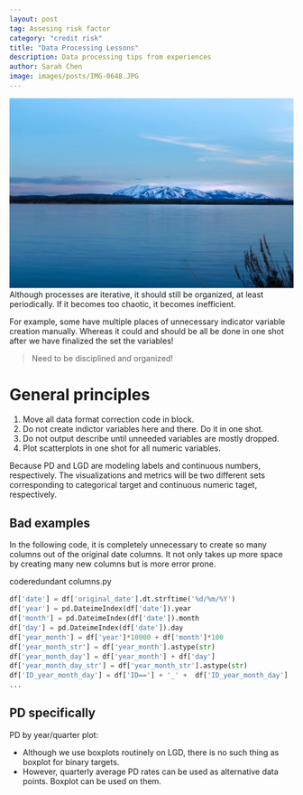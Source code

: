 ```yaml
---
layout: post
tag: Assesing risk factor
category: "credit risk"
title: "Data Processing Lessons"
description: Data processing tips from experiences
author: Sarah Chen
image: images/posts/IMG-0648.JPG
---
```

![](/images/posts/IMG-0648.JPG)
Although processes are iterative, it should still be organized, at least periodically.  If it becomes too chaotic, it becomes inefficient.

For example, some have multiple places of unnecessary indicator variable creation manually.  Whereas it could and should be all be done in one shot after we have finalized the set the variables!

> Need to be disciplined and organized!
# General principles
1.	Move all data format correction code in block.
2.	Do not create indictor variables here and there.  Do it in one shot.
3.	Do not output describe until unneeded variables are mostly dropped.
4.	Plot scatterplots in one shot for all numeric variables.

Because PD and LGD are modeling labels and continuous numbers, respectively.  The visualizations and metrics will be two different sets corresponding to categorical target and continuous numeric taget, respectively. 

## Bad examples
In the following code, it is completely unnecessary to create so many columns out of the original date columns.  It not only takes up more space by creating many new columns but is more error prone.
<div class="code-head"><span>code</span>redundant columns.py</div>

```py
df['date'] = df['original_date'].dt.strftime('%d/%m/%Y')
df['year'] = pd.DateimeIndex(df['date']).year
df['month'] = pd.DateimeIndex(df['date']).month
df['day'] = pd.DateimeIndex(df['date']).day
df['year_month'] = df['year']*10000 + df['month']*100
df['year_month_str'] = df['year_month'].astype(str)
df['year_month_day'] = df['year_month'] + df['day']
df['year_month_day_str'] = df['year_month_str'].astype(str)
df['ID_year_month_day'] = df['ID=='] + '_' +  df['ID_year_month_day']
...
```

## PD specifically
PD by year/quarter plot: 
-	Although we use boxplots routinely on LGD, there is no such thing as boxplot for binary targets.
-   However, quarterly average PD rates can be used as alternative data points. Boxplot can be used on them. 



